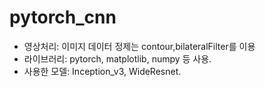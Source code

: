 # pytorch_cnn
* 영상처리: 이미지 데이터 정제는 contour,bilateralFilter를 이용  
* 라이브러리: pytorch, matplotlib, numpy 등 사용. 
* 사용한 모델: Inception_v3, WideResnet. 


